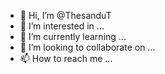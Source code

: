 - 👋 Hi, I’m @ThesanduT
- 👀 I’m interested in ...
- 🌱 I’m currently learning ...
- 💞️ I’m looking to collaborate on ...
- 📫 How to reach me ...

<!---
ThesanduT/ThesanduT is a ✨ special ✨ repository because its `README.md` (this file) appears on your GitHub profile.
You can click the Preview link to take a look at your changes.
--->
